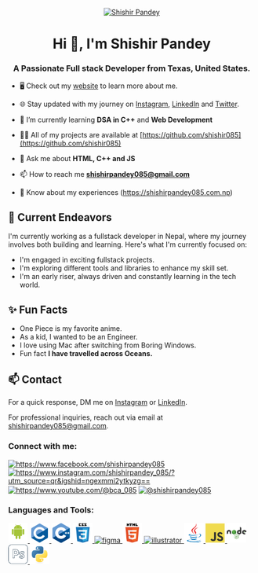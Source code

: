 
<p align="center">
  <a href="https://www.shishirpandey085.com.np/" target="_blank" rel="noreferrer"><img src="https://res.cloudinary.com/damiv8olg/image/upload/v1704111823/my_design_portfolio_witmy4.png" alt="Shishir Pandey "></a>
</p>
<h1 align="center">Hi 👋, I'm Shishir Pandey</h1>
<h3 align="center">A Passionate Full stack Developer from Texas, United States.</h3>

- 🖥️ Check out my [website](https://www.shishirpandey085.com.np/) to learn more about me.

- 🌐 Stay updated with my journey on [Instagram](https://www.instagram.com/shishirpandey_085/), [LinkedIn](https://www.linkedin.com/in/shishirpandey085/) and [Twitter](https://twitter.com/shishir_085).



- 🌱 I’m currently learning **DSA in C++** and **Web Development**

- 👨‍💻 All of my projects are available at [https://github.com/shishir085](https://github.com/shishir085)

- 💬 Ask me about **HTML, C++ and JS**

- 📫 How to reach me **shishirpandey085@gmail.com**

- 📄 Know about my experiences (https://shishirpandey085.com.np)




## 🔭 Current Endeavors 

I'm currently working as a fullstack developer in Nepal, where my journey involves both building and learning. Here's what I'm currently focused on:

- I'm engaged in exciting fullstack projects.
- I'm exploring different tools and libraries to enhance my skill set.
- I'm an early riser, always driven and constantly learning in the tech world.

## ✨ Fun Facts 

- One Piece is my favorite anime.
- As a kid, I wanted to be an Engineer.
- I love using Mac after switching from Boring Windows.
- Fun fact **I have travelled across Oceans.**

## 📫 Contact

 For a quick response, DM me on [Instagram](https://www.instagram.com/shishirpandey_085/) or [LinkedIn](https://www.linkedin.com/in/shishirpandey085/). 
 
 For professional inquiries, reach out via email at [shishirpandey085@gmail.com](shishirpandey085@gmail.com). 


<h3 align="left">Connect with me:</h3>
<p align="left">
<a href="https://fb.com/shishirpandey085" target="blank"><img align="center" src="https://raw.githubusercontent.com/rahuldkjain/github-profile-readme-generator/master/src/images/icons/Social/facebook.svg" alt="https://www.facebook.com/shishirpandey085" height="30" width="40" /></a>
<a href="https://www.instagram.com/shishirpandey_085/?utm_source=qr&igshid=ngexmmi2ytkyzg==" target="blank"><img align="center" src="https://raw.githubusercontent.com/rahuldkjain/github-profile-readme-generator/master/src/images/icons/Social/instagram.svg" alt="https://www.instagram.com/shishirpandey_085/?utm_source=qr&igshid=ngexmmi2ytkyzg==" height="30" width="40" /></a>
<a href="https://www.youtube.com/c/https://www.youtube.com/@bca_085" target="blank"><img align="center" src="https://raw.githubusercontent.com/rahuldkjain/github-profile-readme-generator/master/src/images/icons/Social/youtube.svg" alt="https://www.youtube.com/@bca_085" height="30" width="40" /></a>
<a href="https://www.hackerrank.com/@shishirpandey085" target="blank"><img align="center" src="https://raw.githubusercontent.com/rahuldkjain/github-profile-readme-generator/master/src/images/icons/Social/hackerrank.svg" alt="@shishirpandey085" height="30" width="40" /></a>
</p>

<h3 align="left">Languages and Tools:</h3>
<p align="left"> <a href="https://developer.android.com" target="_blank" rel="noreferrer"> <img src="https://raw.githubusercontent.com/devicons/devicon/master/icons/android/android-original-wordmark.svg" alt="android" width="40" height="40"/> </a> <a href="https://www.cprogramming.com/" target="_blank" rel="noreferrer"> <img src="https://raw.githubusercontent.com/devicons/devicon/master/icons/c/c-original.svg" alt="c" width="40" height="40"/> </a> <a href="https://www.w3schools.com/cpp/" target="_blank" rel="noreferrer"> <img src="https://raw.githubusercontent.com/devicons/devicon/master/icons/cplusplus/cplusplus-original.svg" alt="cplusplus" width="40" height="40"/> </a> <a href="https://www.w3schools.com/css/" target="_blank" rel="noreferrer"> <img src="https://raw.githubusercontent.com/devicons/devicon/master/icons/css3/css3-original-wordmark.svg" alt="css3" width="40" height="40"/> </a> <a href="https://www.figma.com/" target="_blank" rel="noreferrer"> <img src="https://www.vectorlogo.zone/logos/figma/figma-icon.svg" alt="figma" width="40" height="40"/> </a> <a href="https://www.w3.org/html/" target="_blank" rel="noreferrer"> <img src="https://raw.githubusercontent.com/devicons/devicon/master/icons/html5/html5-original-wordmark.svg" alt="html5" width="40" height="40"/> </a> <a href="https://www.adobe.com/in/products/illustrator.html" target="_blank" rel="noreferrer"> <img src="https://www.vectorlogo.zone/logos/adobe_illustrator/adobe_illustrator-icon.svg" alt="illustrator" width="40" height="40"/> </a> <a href="https://www.java.com" target="_blank" rel="noreferrer"> <img src="https://raw.githubusercontent.com/devicons/devicon/master/icons/java/java-original.svg" alt="java" width="40" height="40"/> </a> <a href="https://developer.mozilla.org/en-US/docs/Web/JavaScript" target="_blank" rel="noreferrer"> <img src="https://raw.githubusercontent.com/devicons/devicon/master/icons/javascript/javascript-original.svg" alt="javascript" width="40" height="40"/> </a> <a href="https://nodejs.org" target="_blank" rel="noreferrer"> <img src="https://raw.githubusercontent.com/devicons/devicon/master/icons/nodejs/nodejs-original-wordmark.svg" alt="nodejs" width="40" height="40"/> </a> <a href="https://www.photoshop.com/en" target="_blank" rel="noreferrer"> <img src="https://raw.githubusercontent.com/devicons/devicon/master/icons/photoshop/photoshop-line.svg" alt="photoshop" width="40" height="40"/> </a> <a href="https://www.python.org" target="_blank" rel="noreferrer"> <img src="https://raw.githubusercontent.com/devicons/devicon/master/icons/python/python-original.svg" alt="python" width="40" height="40"/> </a> </p>
